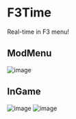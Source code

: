# F3Time
Real-time in F3 menu!

## ModMenu
![image](https://user-images.githubusercontent.com/68351787/233315134-de9946da-d0da-45d7-afdd-d0cb7e27b652.png)

## InGame
![image](https://user-images.githubusercontent.com/68351787/233315568-f51c2567-3cd1-4b75-8ab4-271ea93bd439.png)
![image](https://user-images.githubusercontent.com/68351787/233315770-4e2220d3-6a83-4c85-b10d-4595fe5fe954.png)
